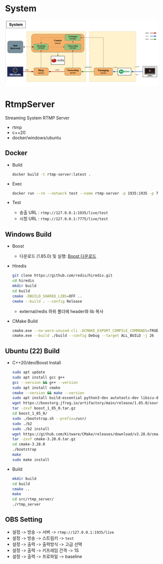 # System
![screenshot](./image/system.png)

# RtmpServer

Streaming System RTMP Server

- rtmp
- c++20
- docker/windows/ubuntu

## Docker

- Build

  ```sh
  docker build -t rtmp-server:latest .
  ```

- Exec
  ```sh
  docker run --rm --network test --name rtmp-server -p 1935:1935 -p 7775:7775 -e CONTROLLER_HOST=host.docker.internal rtmp-server:latest
  ```
- Test
  - 송출 URL : `rtmp://127.0.0.1:1935/live/test`
  - 시청 URL : `rtmp://127.0.0.1:7775/live/test`

## Windows Build

- Boost

  - 다운로드 (1.85.0) 및 실행: [Boost 다운로드](https://sourceforge.net/projects/boost/files/boost-binaries/1.85.0/boost_1_85_0-msvc-14.3-64.exe/download)

- Hiredis

  ```sh
  git clone https://github.com/redis/hiredis.git
  cd hiredis
  mkdir build
  cd build
  cmake -DBUILD_SHARED_LIBS=OFF ..
  cmake --build . --config Release
  ```

  - external/redis 하위 폴더에 header와 lib 복사

- CMake Build
  ```sh
  cmake.exe --no-warn-unused-cli -DCMAKE_EXPORT_COMPILE_COMMANDS=TRUE -S . -B ./build -G "Visual Studio 17 2022" -T host=x64 -A x64
  cmake.exe --build ./build --config Debug --target ALL_BUILD -j 26
  ```

## Ubuntu (22) Build

- C++20/dev/Boost Install
  ```sh
  sudo apt update
  sudo apt install gcc g++
  gcc --version && g++ --version
  sudo apt install cmake
  cmake --version && make --version
  sudo apt install build-essential python3-dev autotools-dev libicu-dev libbz2-dev -y
  wget https://boostorg.jfrog.io/artifactory/main/release/1.85.0/source/boost_1_85_0.tar.gz
  tar -zxvf boost_1_85_0.tar.gz
  cd boost_1_85_0/
  sudo ./bootstrap.sh --prefix=/usr/
  sudo ./b2
  sudo ./b2 install
  wget https://github.com/Kitware/CMake/releases/download/v3.28.0/cmake-3.28.0.tar.gz
  tar -zxvf cmake-3.28.0.tar.gz
  cd cmake-3.28.0
  ./bootstrap
  make
  sudo make install
  ```
- Build
  ```sh
  mkdir build
  cd build
  cmake ..
  make
  cd src/rtmp_server/
  ./rtmp_server
  ```

## OBS Setting

- 설정 -> 방송 -> 서버 -> `rtmp://127.0.0.1:1935/live`
- 설정 -> 방송 -> 스트림키 -> `test`
- 설정 -> 출력 -> 출력방식 -> 고급 선택
- 설정 -> 출력 -> 키프레임 간격 -> 1S
- 설정 -> 출력 -> 프로파일 -> baseline
